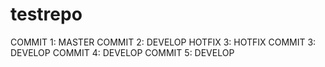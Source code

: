# testrepo

COMMIT 1: MASTER
COMMIT 2: DEVELOP
HOTFIX 3: HOTFIX
COMMIT 3: DEVELOP
COMMIT 4: DEVELOP
COMMIT 5: DEVELOP
